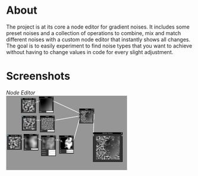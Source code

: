 # About
The project is at its core a node editor for gradient noises. It includes some preset noises and a collection of operations to combine, mix and match different noises with a custom node editor that instantly shows all changes. The goal is to easily experiment to find noise types that you want to achieve without having to change values in code for every slight adjustment.

# Screenshots
*Node Editor*
<br/><img src="Screenshots/nodeEditor1.png" alt="Node Editor" height="200" /><br/>